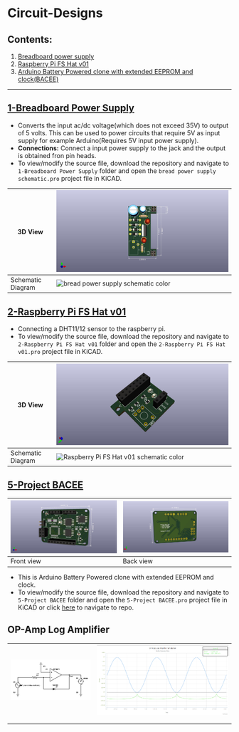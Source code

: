# Circuit-Designs

## Contents:
1. [Breadboard power supply](#1-breadboard-power-supply)
2. [Raspberry Pi FS Hat v01](#2-raspberry-pi-fs-hat-v01)
3. [Arduino Battery Powered clone with extended EEPROM and clock(BACEE)](#5-project-bacee)

---

## [1-Breadboard Power Supply](#contents)

- Converts the input ac/dc voltage(which does not exceed 35V) to output of 5 volts. This can be used to power circuits that require 5V as input supply for example Arduino(Requires 5V input power supply).
- **Connections:** Connect a input power supply to the jack and the output is obtained fron pin heads.
- To view/modify the source file, download the repository and navigate to `1-Breadboard Power Supply` folder and open the `bread power supply schematic.pro` project file in KiCAD.

|3D View|![bread power supply pcb](https://github.com/Ikarthikmb/Circuit-Designs/blob/master/1-Bread%20Power%20Supply/Prints/bread%20power%20supply%20pcb.jpg "Click to view image")|
|---|---|
|Schematic Diagram| ![bread power supply schematic color](https://github.com/Ikarthikmb/Circuit-Designs/blob/master/1-Bread%20Power%20Supply/Prints/bread%20power%20supply%20schematic%20color.jpg "Click to view image")|

## [2-Raspberry Pi FS Hat v01](#contents)

- Connecting a DHT11/12 sensor to the raspberry pi. 
- To view/modify the source file, download the repository and navigate to `2-Raspberry Pi FS Hat v01` folder and open the `2-Raspberry Pi FS Hat v01.pro` project file in KiCAD.

|3D View|![Raspberry Pi FS Hat v01 pcb](https://raw.githubusercontent.com/Ikarthikmb/Circuit-Designs/master/2-Raspberry%20Pi%20FS%20Hat%20v01/2-Raspberry%20Pi%20FS%20Hat%20v01.jpg "Click to view image")|
|---|---|
|Schematic Diagram| ![Raspberry Pi FS Hat v01 schematic color](https://github.com/Ikarthikmb/Circuit-Designs/blob/master/2-Raspberry%20Pi%20FS%20Hat%20v01/Raspberry%20Pi%20FS%20Hat%20v01%20schematic%20color.jpg "Click to view image")|

## [5-Project BACEE](#contents)

|![front view](https://raw.githubusercontent.com/Ikarthikmb/Circuit-Designs/master/5-Project%20BACEE/5-Project%20BACEE-3D%20view%20front.jpg)|![Back view](https://raw.githubusercontent.com/Ikarthikmb/Circuit-Designs/master/5-Project%20BACEE/5-Project%20BACEE-3D%20view%20back.jpg)|
|---|---|
|Front view|Back view|

- This is Arduino Battery Powered clone with extended EEPROM and clock. 
- To view/modify the source file, download the repository and navigate to `5-Project BACEE` folder and open the `5-Project BACEE.pro` project file in KiCAD or click [here](https://github.com/Ikarthikmb/Circuit-Designs/tree/master/5-Project%20BACEE) to navigate to repo.

## OP-Amp Log Amplifier
| ![schematic](https://raw.githubusercontent.com/Ikarthikmb/Circuit-Designs/master/6-OpAmp/Log%20Amplifier/OP-Amp-Log-Amplifier.png) | ![wave](https://raw.githubusercontent.com/Ikarthikmb/Circuit-Designs/master/6-OpAmp/Log%20Amplifier/OP-Amp-Log-Amplifier%20waveform.png) |
|---|---|

---
